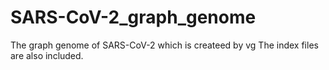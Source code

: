 # SARS-CoV-2_graph_genome

The graph genome of SARS-CoV-2 which is createed by vg
The index files are also included.
